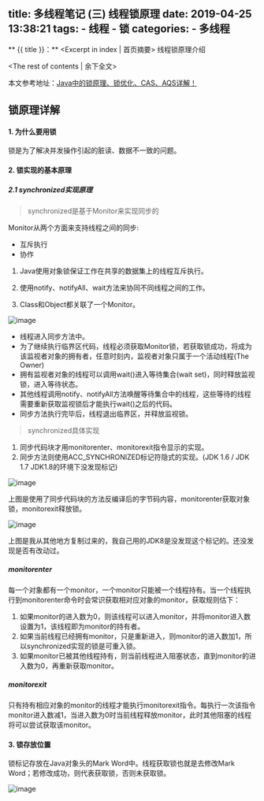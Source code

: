 title: 多线程笔记 (三) 线程锁原理
date: 2019-04-25 13:38:21
tags: 
	- 线程
	- 锁
categories:
	- 多线程  
---
** {{ title }}：** <Excerpt in index | 首页摘要>
线程锁原理介绍
<!-- more -->
<The rest of contents | 余下全文>

本文参考地址：[Java中的锁原理、锁优化、CAS、AQS详解！](http://cmsblogs.com/?p=4586)

## 锁原理详解

#### 1. 为什么要用锁

锁是为了解决并发操作引起的脏读、数据不一致的问题。

#### 2. 锁实现的基本原理

##### 	2.1 synchronized实现原理

> synchronized是基于Monitor来实现同步的

Monitor从两个方面来支持线程之间的同步:

- 互斥执行
- 协作

1. Java使用对象锁保证工作在共享的数据集上的线程互斥执行。

2. 使用notify、notifyAll、wait方法来协同不同线程之间的工作。

3. Class和Object都关联了一个Monitor。


![image](https://note.youdao.com/yws/public/resource/c01fb72f8314113c30527fd0d287849b/xmlnote/9DA0D191938C4895ADEF11EBE5B8789C/11377)

- 线程进入同步方法中。
- 为了继续执行临界区代码，线程必须获取Monitor锁，若获取锁成功，将成为该监视者对象的拥有者，任意时刻内，监视者对象只属于一个活动线程(The Owner)
- 拥有监视者对象的线程可以调用wait()进入等待集合(wait set)，同时释放监视锁，进入等待状态。
- 其他线程调用notify、notifyAll方法唤醒等待集合中的线程，这些等待的线程需要重新获取监视锁后才能执行wait()之后的代码。
- 同步方法执行完毕后，线程退出临界区，并释放监视锁。

> synchronized具体实现

1. 同步代码块才用monitorenter、monitorexit指令显示的实现。
2. 同步方法则使用ACC_SYNCHRONIZED标记符隐式的实现。(JDK 1.6 / JDK 1.7  JDK1.8的环境下没发现标记)

![image](https://note.youdao.com/yws/public/resource/c01fb72f8314113c30527fd0d287849b/xmlnote/9A1CC714D7B3466E86CA2829E319754C/11384)

上图是使用了同步代码块的方法反编译后的字节码内容，monitorenter获取对象锁，monitorexit释放锁。

![image](https://note.youdao.com/yws/public/resource/c01fb72f8314113c30527fd0d287849b/xmlnote/14AE75F3FA674E62B629247A3D05E2A1/11382)

上图是我从其他地方复制过来的，我自己用的JDK8是没发现这个标记的。还没发现是否有改动过。

##### monitorenter

每一个对象都有一个monitor，一个monitor只能被一个线程持有。当一个线程执行到monitorenter命令时会常识获取相对应对象的monitor，获取规则估下：

1. 如果monitor的进入数为0，则该线程可以进入monitor，并将monitor进入数设置为1，该线程即为monitor的持有者。
2. 如果当前线程已经拥有monitor，只是重新进入，则monitor的进入数加1，所以synchronized实现的锁是可重入锁。
3. 如果monitor已被其他线程持有，则当前线程进入阻塞状态，直到monitor的进入数为0，再重新获取monitor。

##### monitorexit

只有持有相应对象的monitor的线程才能执行monitorexit指令。每执行一次该指令monitor进入数减1，当进入数为0时当前线程释放monitor，此时其他阻塞的线程将可以尝试获取该monitor。

#### 3. 锁存放位置

锁标记存放在Java对象头的Mark Word中。线程获取锁也就是去修改Mark Word；若修改成功，则代表获取锁，否则未获取锁。

![image](https://note.youdao.com/yws/public/resource/c01fb72f8314113c30527fd0d287849b/xmlnote/E51C96AE0A84432BB74986BEBB746FBB/11386)